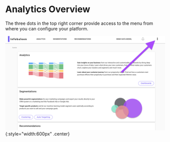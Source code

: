 # Analytics Overview

The three dots in the top right corner provide access to the menu from where you can configure your platform.

![Image title](../../images/Menu/overview.png){:style="width:600px" .center}